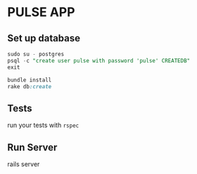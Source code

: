 # PULSE APP

## Set up database

```sql
sudo su - postgres
psql -c "create user pulse with password 'pulse' CREATEDB"
exit
```

```ruby
bundle install
rake db:create
```

## Tests

run your tests with `rspec`

## Run Server

rails server